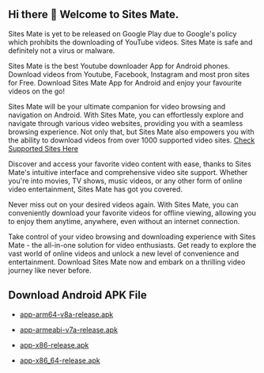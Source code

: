 ## Hi there 👋 Welcome to Sites Mate.

Sites Mate is yet to be released on Google Play due to Google's policy which prohibits the downloading of YouTube videos. Sites Mate is safe and definitely not a virus or malware.

Sites Mate is the best Youtube downloader App for Android phones. Download videos from Youtube, Facebook, Instagram and most pron sites for Free. Download Sites Mate App for Android and enjoy your favourite videos on the go!

Sites Mate will be your ultimate companion for video browsing and navigation on Android. With Sites Mate, you can effortlessly explore and navigate through various video websites, providing you with a seamless browsing experience. Not only that, but Sites Mate also empowers you with the ability to download videos from over 1000 supported video sites. [Check Supported Sites Here](https://github.com/sites-mate/Sites-Mate/blob/main/supported-sites.md)

Discover and access your favorite video content with ease, thanks to Sites Mate's intuitive interface and comprehensive video site support. Whether you're into movies, TV shows, music videos, or any other form of online video entertainment, Sites Mate has got you covered.

Never miss out on your desired videos again. With Sites Mate, you can conveniently download your favorite videos for offline viewing, allowing you to enjoy them anytime, anywhere, even without an internet connection.

Take control of your video browsing and downloading experience with Sites Mate - the all-in-one solution for video enthusiasts. Get ready to explore the vast world of online videos and unlock a new level of convenience and entertainment. Download Sites Mate now and embark on a thrilling video journey like never before.


## Download Android APK File

  - [app-arm64-v8a-release.apk](https://raw.githubusercontent.com/sites-mate/Sites-Mate/main/app-default-arm64-v8a-release.apk)

  - [app-armeabi-v7a-release.apk](https://raw.githubusercontent.com/sites-mate/Sites-Mate/main/app-default-armeabi-v7a-release.apk)

  - [app-x86-release.apk](https://raw.githubusercontent.com/sites-mate/Sites-Mate/main/app-default-x86-release.apk)

  - [app-x86_64-release.apk](https://raw.githubusercontent.com/sites-mate/Sites-Mate/main/app-default-x86_64-release.apk)










